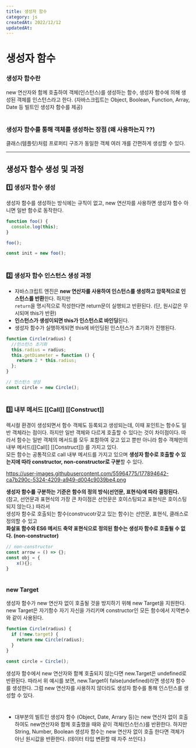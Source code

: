 ```yaml
---
title: 생성자 함수
category: js
createdAt: 2022/12/12
updatedAt:
---
```


# 생성자 함수

### 생성자 함수란

new 연산자와 함께 호출하여 객체(인스턴스)를 생성하는 함수, 생성자 함수에 의해 생성된 객체를 인스턴스라고 한다.
(자바스크립트는 Object, Boolean, Function, Array, Date 등 빌트인 생성자 함수를 제공)

#

### 생성자 함수를 통해 객체를 생성하는 장점 (왜 사용하는지 ??)

클래스(템플릿)처럼 프로퍼티 구조가 동일한 객체 여러 개를 간편하게 생성할 수 있다.

---

## 생성자 함수 생성 및 과정

### 1️⃣ 생성자 함수 생성

생성자 함수를 생성하는 방식에는 규칙이 없고, new 연산자를 사용하면 생성자 함수 아니면 일반 함수로 동작한다.

```javascript
function foo() {
  console.log(this);
}

foo();

const init = new foo();
```

#

### 2️⃣ 생성자 함수 인스턴스 생성 과정

- 자바스크립트 엔진은 **new 연산자를 사용하여 인스턴스를 생성하고 암묵적으로 인스턴스를 반환**한다.
  하지만  
  `return`을 명시적으로 작성한다면 return문이 실행되고 반환된다. (단, 원시값은 무시되며 this가 반환)
- **인스턴스가 생성이되면 this가 인스턴스로 바인딩**된다.
- 생성자 함수가 실행하게되면 this에 바인딩된 인스턴스가 초기화가 진행된다.

```javascript
function Circle(radius) {
  //인스턴스 초기화
  this.radius = radius;
  this.getDiameter = function () {
    return 2 * this.radius;
  };
}

// 인스턴스 생성
const circle = new Circle();
```

#

### 3️⃣ 내부 메서드 [[Call]] [[Construct]]

렉시컬 환경이 생성되면서 함수 객체도 등록되고 생성되는데, 이때 포인트는 함수도 일반 객체라는 점이다. 하지만 일반 객체와 다르게 호출할 수 있다는 것이 차이점이다. 따라서 함수는 일반 객체의 메서드를 모두 포함하여 갖고 있고 뿐만 아니라 함수 객체만의 내부 메서드([[Call]] [[Construct]]) 를 가지고 있다.  
모든 함수는 공통적으로 call 내부 메서드를 가지고 있으며 **생성자 함수로 호출할 수 있는지에 따라 constructor, non-constructor로 구분**할 수 있다.

https://user-images.githubusercontent.com/55964775/177894642-ca7b290c-5324-4209-a949-d004c9039be4.png

**생성자 함수를 구분하는 기준은 함수의 정의 방식(선언문, 표현식)에 따라 결정된다.**  
(참고, 선언문과 표현식의 가장 큰 차이점은 선언문은 호이스팅되고 표현식은 호이스팅되지 않는다.) 따라서  
생성자 함수로 호출되는 함수(construcotr갖고 있는 함수)는 선언문, 표현식, 클래스로 정의할 수 있고  
**화살표 함수와 ES6 메서드 축약 표현식으로 정의된 함수는 생성자 함수로 호출될 수 없다. (non-constructor)**

```javascript
// non-constructor
const arrow = () => {};
const obj = {
	x(){};
}
```

#

### new Target

생성자 함수가 new 연산자 없이 호출될 것을 방지하기 위해 new Target을 지원한다. new Target은 자기함수 자기 자신을 가리키며 constructor인 모든 함수에서 지역변수와 같이 사용된다.

```javascript
function Circle(radius) {
  if (!new.target) {
    return new Circle(radius);
  }
}

const circle = Circle();
```

생성자 함수에서 new 연산자와 함꼐 호출되지 않는다면 new.Target은 undefined로 반환된다. 따라서 위 예시를 보면, new.Target이 false(undefined)라면 생성자 함수를 생성한다. 그럼 new 연산자를 사용하지 않더라도 생성자 함수를 통해 인스턴스를 생성할 수 있다.

#

- 대부분의 빌트인 생성자 함수 (Object, Date, Arrary 등)는 new 연산자 없이 호출하여도 new연산자와 함께 호출했을 때와 같이 객체(인스턴스)를 반환한다. 하지만 String, Number, Boolean 생성자 함수는 new 연산자 없이 호출 한다면 객체가 아닌 원시값을 반환한다. (데이터 타입 변환할 때 자주 쓰인다.)
